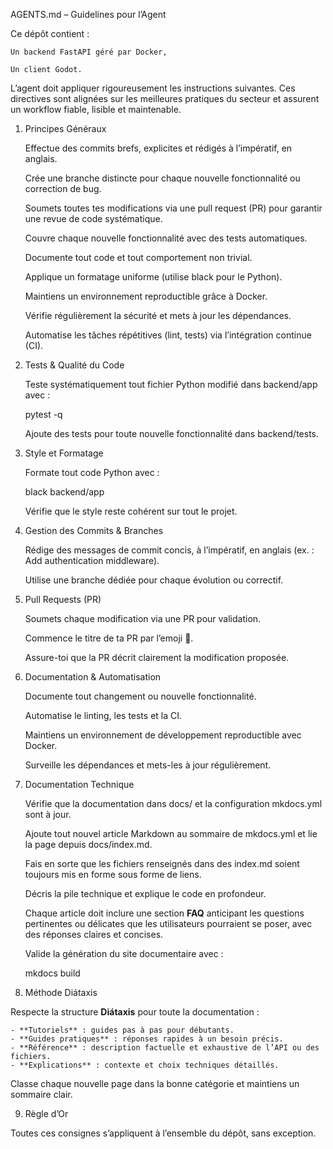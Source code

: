 AGENTS.md – Guidelines pour l’Agent

Ce dépôt contient :

    Un backend FastAPI géré par Docker,

    Un client Godot.

L’agent doit appliquer rigoureusement les instructions suivantes. Ces directives sont alignées sur les meilleures pratiques du secteur et assurent un workflow fiable, lisible et maintenable.
1. Principes Généraux

    Effectue des commits brefs, explicites et rédigés à l’impératif, en anglais.

    Crée une branche distincte pour chaque nouvelle fonctionnalité ou correction de bug.

    Soumets toutes tes modifications via une pull request (PR) pour garantir une revue de code systématique.

    Couvre chaque nouvelle fonctionnalité avec des tests automatiques.

    Documente tout code et tout comportement non trivial.

    Applique un formatage uniforme (utilise black pour le Python).

    Maintiens un environnement reproductible grâce à Docker.

    Vérifie régulièrement la sécurité et mets à jour les dépendances.

    Automatise les tâches répétitives (lint, tests) via l’intégration continue (CI).

2. Tests & Qualité du Code

    Teste systématiquement tout fichier Python modifié dans backend/app avec :

    pytest -q

    Ajoute des tests pour toute nouvelle fonctionnalité dans backend/tests.

3. Style et Formatage

    Formate tout code Python avec :

    black backend/app

    Vérifie que le style reste cohérent sur tout le projet.

4. Gestion des Commits & Branches

    Rédige des messages de commit concis, à l’impératif, en anglais (ex. : Add authentication middleware).

    Utilise une branche dédiée pour chaque évolution ou correctif.

5. Pull Requests (PR)

    Soumets chaque modification via une PR pour validation.

    Commence le titre de ta PR par l’emoji 🤖.

    Assure-toi que la PR décrit clairement la modification proposée.

6. Documentation & Automatisation

    Documente tout changement ou nouvelle fonctionnalité.

    Automatise le linting, les tests et la CI.

    Maintiens un environnement de développement reproductible avec Docker.

    Surveille les dépendances et mets-les à jour régulièrement.

7. Documentation Technique

    Vérifie que la documentation dans docs/ et la configuration mkdocs.yml sont à jour.

    Ajoute tout nouvel article Markdown au sommaire de mkdocs.yml et lie la page depuis docs/index.md.

    Fais en sorte que les fichiers renseignés dans des index.md soient toujours mis en forme sous forme de liens.

    Décris la pile technique et explique le code en profondeur.

    Chaque article doit inclure une section **FAQ** anticipant les questions pertinentes ou délicates que les utilisateurs pourraient se poser, avec des réponses claires et concises.

    Valide la génération du site documentaire avec :

    mkdocs build

8. Méthode Diátaxis

Respecte la structure **Diátaxis** pour toute la documentation :

    - **Tutoriels** : guides pas à pas pour débutants.
    - **Guides pratiques** : réponses rapides à un besoin précis.
    - **Référence** : description factuelle et exhaustive de l’API ou des fichiers.
    - **Explications** : contexte et choix techniques détaillés.

Classe chaque nouvelle page dans la bonne catégorie et maintiens un sommaire clair.

9. Règle d’Or

Toutes ces consignes s’appliquent à l’ensemble du dépôt, sans exception.

